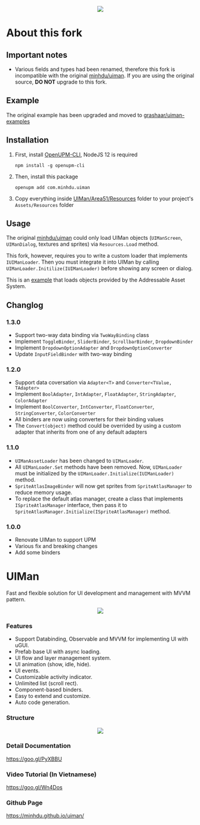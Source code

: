 
<p align="center">
<img src="https://cloud.githubusercontent.com/assets/5210346/20105222/5ec0b97c-a603-11e6-8bf9-717b9d0163bb.png"></img>
</p>

# About this fork

## Important notes
* Various fields and types had been renamed, therefore this fork is incompatible with the original [minhdu/uiman](https://github.com/minhdu/uiman). If you are using the original source, **DO NOT** upgrade to this fork.

## Example

The original example has been upgraded and moved to [grashaar/uiman-examples](https://github.com/grashaar/uiman-examples)

## Installation

1. First, install [OpenUPM-CLI](https://github.com/openupm/openupm-cli#installation), NodeJS 12 is required

    ```
    npm install -g openupm-cli
    ```

2. Then, install this package

    ```
    openupm add com.minhdu.uiman
    ```

3. Copy everything inside [UIMan/Area51/Resources](https://github.com/grashaar/uiman/tree/upm/UIMan/Area51/Resources) folder to your project's `Assets/Resources` folder

## Usage

The original [minhdu/uiman](https://github.com/minhdu/uiman) could only load UIMan objects (`UIManScreen`, `UIManDialog`, textures and sprites) via `Resources.Load` method.

This fork, however, requires you to write a custom loader that implements `IUIManLoader`. Then you must integrate it into UIMan by calling `UIManLoader.Initilize(IUIManLoader)` before showing any screen or dialog.

This is an [example](https://github.com/grashaar/uiman-examples/blob/master/Assets/Scripts/StartGame.cs) that loads objects provided by the Addressable Asset System.

## Changlog

### 1.3.0
* Support two-way data binding via `TwoWayBinding` class
* Implement `ToggleBinder`, `SliderBinder`, `ScrollbarBinder`, `DropdownBinder`
* Implement `DropdownOptionAdapter` and `DropdownOptionConverter`
* Update `InputFieldBinder` with two-way binding

### 1.2.0
* Support data coversation via `Adapter<T>` and `Converter<TValue, TAdapter>`
* Implement `BoolAdapter`, `IntAdapter`, `FloatAdapter`, `StringAdapter`, `ColorAdapter`
* Implement `BoolConverter`, `IntConverter`, `FloatConverter`, `StringConverter`, `ColorConverter`
* All binders are now using converters for their binding values
* The `Convert(object)` method could be overrided by using a custom adapter that inherits from one of any default adapters

### 1.1.0
* `UIManAssetLoader` has been changed to `UIManLoader`.
* All `UIManLoader.Set` methods have been removed. Now, `UIManLoader` must be initialized by the `UIManLoader.Initialize(IUIManLoader)` method.
* `SpriteAtlasImageBinder` will now get sprites from `SpriteAtlasManager` to reduce memory usage.
* To replace the default atlas manager, create a class that implements `ISpriteAtlasManager` interface, then pass it to `SpriteAtlasManager.Initialize(ISpriteAtlasManager)` method.

### 1.0.0
- Renovate UIMan to support UPM
- Various fix and breaking changes
- Add some binders

# UIMan
Fast and flexible solution for UI development and management with MVVM pattern.

<p align="center">
<img src="https://user-images.githubusercontent.com/5210346/43007666-355fbe32-8c63-11e8-8b82-fb883b334747.png"></img>
</p>

### Features
* Support Databinding, Observable and MVVM for implementing UI with uGUI.
* Prefab base UI with async loading.
* UI flow and layer management system.
* UI animation (show, idle, hide).
* UI events.
* Customizable activity indicator.
* Unlimited list (scroll rect).
* Component-based binders.
* Easy to extend and customize.
* Auto code generation.

### Structure
<p align="center">
<img src="https://cloud.githubusercontent.com/assets/5210346/20105012/a95b257c-a602-11e6-8ac3-2429ed30a8e9.png"></img>
</p>

### Detail Documentation
https://goo.gl/PyXBBU

### Video Tutorial (In Vietnamese)
https://goo.gl/Wn4Dos

### Github Page
https://minhdu.github.io/uiman/

